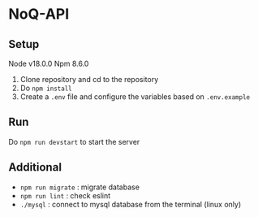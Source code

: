 # NoQ-API

## Setup
Node v18.0.0
Npm 8.6.0

1. Clone repository and cd to the repository
2. Do ```npm install```
3. Create a ```.env``` file and configure the variables based on ```.env.example```

## Run
Do ```npm run devstart``` to start the server

## Additional
- ```npm run migrate``` : migrate database
- ```npm run lint```    : check eslint
- ```./mysql```         : connect to mysql database from the terminal (linux only)